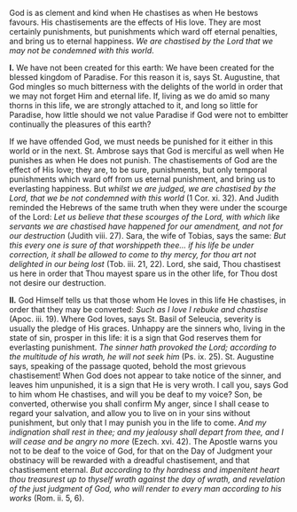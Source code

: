 
God is as clement and kind when He chastises as when He bestows favours. His chastisements are the effects of His love. They are most certainly punishments, but punishments which ward off eternal penalties, and bring us to eternal happiness. *We are chastised by the Lord that we may not be condemned with this world*.

**I\.** We have not been created for this earth: We have been created for the blessed kingdom of Paradise. For this reason it is, says St. Augustine, that God mingles so much bitterness with the delights of the world in order that we may not forget Him and eternal life. If, living as we do amid so many thorns in this life, we are strongly attached to it, and long so little for Paradise, how little should we not value Paradise if God were not to embitter continually the pleasures of this earth?

If we have offended God, we must needs be punished for it either in this world or in the next. St. Ambrose says that God is merciful as well when He punishes as when He does not punish. The chastisements of God are the effect of His love; they are, to be sure, punishments, but only temporal punishments which ward off from us eternal punishment, and bring us to everlasting happiness. But *whilst we are judged, we are chastised by the Lord, that we be not condemned with this world* (1 Cor. xi. 32). And Judith reminded the Hebrews of the same truth when they were under the scourge of the Lord: *Let us believe that these scourges of the Lord, with which like servants we are chastised have happened for our amendment, and not for our destruction* (Judith viii. 27). Sara, the wife of Tobias, says the same: *But this every one is sure of that worshippeth thee... if his life be under correction, it shall be allowed to come to thy mercy, for thou art not delighted in our being lost* (Tob. iii. 21, 22). Lord, she said, Thou chastisest us here in order that Thou mayest spare us in the other life, for Thou dost not desire our destruction.

**II\.** God Himself tells us that those whom He loves in this life He chastises, in order that they may be converted: *Such as I love I rebuke and chastise* (Apoc. iii. 19). Where God loves, says St. Basil of Seleucia, severity is usually the pledge of His graces. Unhappy are the sinners who, living in the state of sin, prosper in this life: it is a sign that God reserves them for everlasting punishment. *The sinner hath provoked the Lord; according to the multitude of his wrath, he will not seek him* (Ps. ix. 25). St. Augustine says, speaking of the passage quoted, behold the most grievous chastisement! When God does not appear to take notice of the sinner, and leaves him unpunished, it is a sign that He is very wroth. I call you, says God to him whom He chastises, and will you be deaf to my voice? Son, be converted, otherwise you shall confirm My anger, since I shall cease to regard your salvation, and allow you to live on in your sins without punishment, but only that I may punish you in the life to come. *And my indignation shall rest in thee; and my jealousy shall depart from thee, and I will cease and be angry no more* (Ezech. xvi. 42). The Apostle warns you not to be deaf to the voice of God, for that on the Day of Judgment your obstinacy will be rewarded with a dreadful chastisement, and that chastisement eternal. *But according to thy hardness and impenitent heart thou treasurest up to thyself wrath against the day of wrath, and revelation of the just judgment of God, who will render to every man according to his works* (Rom. ii. 5, 6).

